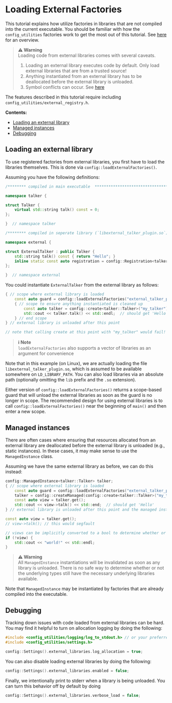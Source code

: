 # Loading External Factories
This tutorial explains how utilize factories in libraries that are not compiled into the current executable.
You should be familiar with how the `config_utilities` factories work to get the most out of this tutorial.
See [here](Factories.md) for an overview.

> **:warning: Warning**<br>
> Loading code from external libraries comes with several caveats.
>   1. Loading an external library executes code by default. Only load external libraries that are from a trusted source!
>   2. Anything instantiated from an external library has to be deallocated before the external library is unloaded.
>   3. Symbol conflicts can occur. See [here](https://www.boost.org/doc/libs/1_64_0/doc/html/boost_dll/tutorial.html#boost_dll.tutorial.symbol_shadowing_problem__linux_)

The features described in this tutorial require including `config_utilities/external_registry.h`.

**Contents:**
- [Loading an external library](#loading-an-external-library)
- [Managed instances](#managed-instances)
- [Debugging](#debugging)

## Loading an external library
To use registered factories from external libraries, you first have to load the libraries themselves.
This is done via `config::loadExternalFactories()`.

Assuming you have the following definitions:
```c++
/******** compiled in main executable  **********************************************************************/

namespace talker {

struct Talker {
    virtual std::string talk() const = 0;
};

}  // namespace talker

/******** compiled in seperate library (`libexternal_talker_plugin.so`) *************************************/

namespace external {

struct ExternalTalker : public Talker {
    std::string talk() const { return "Hello"; }
    inline static const auto registration = config::Registration<talker::Talker, ExternalTalker>("my_talker");
};

}  // namespace external
```

You could instantiate `ExternalTalker` from the external library as follows:
```c++
{ // scope where external library is loaded
    const auto guard = config::loadExternalFactories("external_talker_plugin");
    { // scope to ensure anything instantiated is cleaned up
        const auto talker = config::create<talker::Talker>("my_talker");
        std::cout << talker.talk() << std::endl;  // should get 'Hello'
    } // end scope
} // external library is unloaded after this point

// note that calling create at this point with "my_talker" would fail!
```

> **ℹ️ Note**<br>
> `loadExternalFactories` also supports a vector of libraries as an argument for convenience

Note that in this example (on Linux), we are actually loading the file `libexternal_talker_plugin.so`, which is assumed to be available somewhere on `LD_LIBRARY_PATH`.
You can also load libraries via an absolute path (optionally omitting the `lib` prefix and the `.so` extension).

Either version of `config::loadExternalFactories()` returns a scope-based guard that will unload the external libraries as soon as the guard is no longer in scope.
The recommended design for using external libraries is to call `config::loadExternalFactories()` near the beginning of `main()` and then enter a new scope.

## Managed instances

There are often cases where ensuring that resources allocated from an external library are deallocated before the external library is unloaded (e.g., static instances).
In these cases, it may make sense to use the `ManagedInstance` class.

Assuming we have the same external library as before, we can do this instead:
```c++
config::ManagedInstance<talker::Talker> talker;
{ // scope where external library is loaded
    const auto guard = config::loadExternalFactories("external_talker_plugin");
    talker = config::createManaged(config::create<talker::Talker>("my_talker"));
    const auto view = talker.get();
    std::cout << view->talk() << std::end;  // should get 'Hello'
} // external library is unloaded after this point and the managed instance is no longer valid

const auto view = talker.get();
// view->talk(); // this would segfault

// views can be implicitly converted to a bool to determine whether or not they are valid
if (!view) {
    std::cout << "world!" << std::endl;
}
```

> **:warning: Warning**<br>
> All `ManagedInstance` instantiations will be invalidated as soon as any library is unloaded.
> There is no safe way to determine whether or not the underlying types still have the necessary underlying libraries available.

Note that `ManagedInstance` may be instantiated by factories that are already compiled into the executable.

## Debugging

Tracking down issues with code loaded from external libraries can be hard.
You may find it helpful to turn on allocation logging by doing the following:
```c++
#include <config_utilities/logging/log_to_stdout.h> // or your preferred logger
#include <config_utilities/settings.h>

config::Settings().external_libraries.log_allocation = true;
```

You can also disable loading external libraries by doing the following:
```c++
config::Settings().external_libraries.enabled = false;
```

Finally, we intentionally print to stderr when a library is being unloaded.
You can turn this behavior off by default by doing
```c++
config::Settings().external_libraries.verbose_load = false;
```
